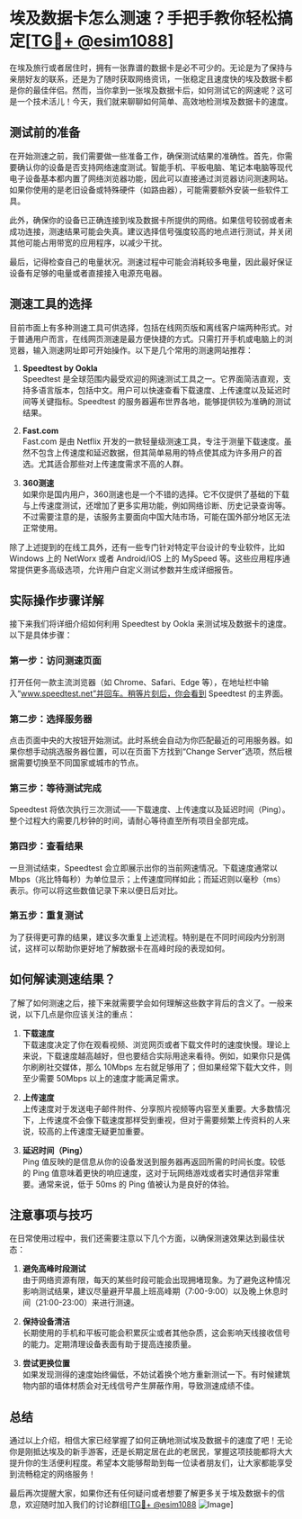 # 埃及数据卡怎么测速？手把手教你轻松搞定[[TG💪+ @esim1088](https://t.me/s/esim1088)]

在埃及旅行或者居住时，拥有一张靠谱的数据卡是必不可少的。无论是为了保持与亲朋好友的联系，还是为了随时获取网络资讯，一张稳定且速度快的埃及数据卡都是你的最佳伴侣。然而，当你拿到一张埃及数据卡后，如何测试它的网速呢？这可是一个技术活儿！今天，我们就来聊聊如何简单、高效地检测埃及数据卡的速度。

## 测试前的准备

在开始测速之前，我们需要做一些准备工作，确保测试结果的准确性。首先，你需要确认你的设备是否支持网络速度测试。智能手机、平板电脑、笔记本电脑等现代电子设备基本都内置了网络浏览器功能，因此可以直接通过浏览器访问测速网站。如果你使用的是老旧设备或特殊硬件（如路由器），可能需要额外安装一些软件工具。

此外，确保你的设备已正确连接到埃及数据卡所提供的网络。如果信号较弱或者未成功连接，测速结果可能会失真。建议选择信号强度较高的地点进行测试，并关闭其他可能占用带宽的应用程序，以减少干扰。

最后，记得检查自己的电量状况。测速过程中可能会消耗较多电量，因此最好保证设备有足够的电量或者直接接入电源充电器。

## 测速工具的选择

目前市面上有多种测速工具可供选择，包括在线网页版和离线客户端两种形式。对于普通用户而言，在线网页测速是最方便快捷的方式。只需打开手机或电脑上的浏览器，输入测速网址即可开始操作。以下是几个常用的测速网站推荐：

1. **Speedtest by Ookla**  
   Speedtest 是全球范围内最受欢迎的网速测试工具之一。它界面简洁直观，支持多语言版本，包括中文。用户可以快速查看下载速度、上传速度以及延迟时间等关键指标。Speedtest 的服务器遍布世界各地，能够提供较为准确的测试结果。

2. **Fast.com**  
   Fast.com 是由 Netflix 开发的一款轻量级测速工具，专注于测量下载速度。虽然不包含上传速度和延迟数据，但其简单易用的特点使其成为许多用户的首选。尤其适合那些对上传速度需求不高的人群。

3. **360测速**  
   如果你是国内用户，360测速也是一个不错的选择。它不仅提供了基础的下载与上传速度测试，还增加了更多实用功能，例如网络诊断、历史记录查询等。不过需要注意的是，该服务主要面向中国大陆市场，可能在国外部分地区无法正常使用。

除了上述提到的在线工具外，还有一些专门针对特定平台设计的专业软件，比如 Windows 上的 NetWorx 或者 Android/iOS 上的 MySpeed 等。这些应用程序通常提供更多高级选项，允许用户自定义测试参数并生成详细报告。

## 实际操作步骤详解

接下来我们将详细介绍如何利用 Speedtest by Ookla 来测试埃及数据卡的速度。以下是具体步骤：

### 第一步：访问测速页面
打开任何一款主流浏览器（如 Chrome、Safari、Edge 等），在地址栏中输入“www.speedtest.net”并回车。稍等片刻后，你会看到 Speedtest 的主界面。

### 第二步：选择服务器
点击页面中央的大按钮开始测试。此时系统会自动为你匹配最近的可用服务器。如果你想手动挑选服务器位置，可以在页面下方找到“Change Server”选项，然后根据需要切换至不同国家或城市的节点。

### 第三步：等待测试完成
Speedtest 将依次执行三次测试——下载速度、上传速度以及延迟时间（Ping）。整个过程大约需要几秒钟的时间，请耐心等待直至所有项目全部完成。

### 第四步：查看结果
一旦测试结束，Speedtest 会立即展示出你的当前网速情况。下载速度通常以 Mbps（兆比特每秒）为单位显示；上传速度同样如此；而延迟则以毫秒（ms）表示。你可以将这些数值记录下来以便日后对比。

### 第五步：重复测试
为了获得更可靠的结果，建议多次重复上述流程。特别是在不同时间段内分别测试，这样可以帮助你更好地了解数据卡在高峰时段的表现如何。

## 如何解读测速结果？

了解了如何测速之后，接下来就需要学会如何理解这些数字背后的含义了。一般来说，以下几点是你应该关注的重点：

1. **下载速度**  
   下载速度决定了你在观看视频、浏览网页或者下载文件时的速度快慢。理论上来说，下载速度越高越好，但也要结合实际用途来看待。例如，如果你只是偶尔刷刷社交媒体，那么 10Mbps 左右就足够用了；但如果经常下载大文件，则至少需要 50Mbps 以上的速度才能满足需求。

2. **上传速度**  
   上传速度对于发送电子邮件附件、分享照片视频等内容至关重要。大多数情况下，上传速度不会像下载速度那样受到重视，但对于需要频繁上传资料的人来说，较高的上传速度无疑更加重要。

3. **延迟时间（Ping）**  
   Ping 值反映的是信息从你的设备发送到服务器再返回所需的时间长度。较低的 Ping 值意味着更快的响应速度，这对于玩网络游戏或者实时通信非常重要。通常来说，低于 50ms 的 Ping 值被认为是良好的体验。

## 注意事项与技巧

在日常使用过程中，我们还需要注意以下几个方面，以确保测速效果达到最佳状态：

1. **避免高峰时段测试**  
   由于网络资源有限，每天的某些时段可能会出现拥堵现象。为了避免这种情况影响测试结果，建议尽量避开早晨上班高峰期（7:00-9:00）以及晚上休息时间（21:00-23:00）来进行测速。

2. **保持设备清洁**  
   长期使用的手机和平板可能会积累灰尘或者其他杂质，这会影响天线接收信号的能力。定期清理设备表面有助于提高连接质量。

3. **尝试更换位置**  
   如果发现测得的速度始终偏低，不妨试着换个地方重新测试一下。有时候建筑物内部的墙体材质会对无线信号产生屏蔽作用，导致测速成绩不佳。

## 总结

通过以上介绍，相信大家已经掌握了如何正确地测试埃及数据卡的速度了吧！无论你是刚抵达埃及的新手游客，还是长期定居在此的老居民，掌握这项技能都将大大提升你的生活便利程度。希望本文能够帮助到每一位读者朋友们，让大家都能享受到流畅稳定的网络服务！

最后再次提醒大家，如果你还有任何疑问或者想要了解更多关于埃及数据卡的信息，欢迎随时加入我们的讨论群组[[TG💪+ @esim1088](https://t.me/s/esim1088) ![Image](https://i.postimg.cc/4NQfJmqS/Snipaste-2025-05-13-00-14-12.png)]
